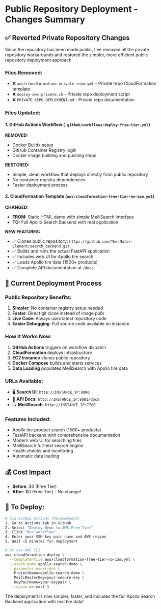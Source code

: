 # Public Repository Deployment - Changes Summary

## ✅ **Reverted Private Repository Changes**

Since the repository has been made public, I've removed all the private repository workarounds and restored the simpler, more efficient public repository deployment approach.

### **Files Removed:**
- ❌ `aws/cloudformation-private-repo.yml` - Private repo CloudFormation template
- ❌ `deploy-aws-private.sh` - Private repo deployment script  
- ❌ `PRIVATE_REPO_DEPLOYMENT.md` - Private repo documentation

### **Files Updated:**

#### **1. GitHub Actions Workflow** (`.github/workflows/deploy-free-tier.yml`)
**REMOVED:**
- Docker Buildx setup
- GitHub Container Registry login
- Docker image building and pushing steps

**RESTORED:**
- Simple, clean workflow that deploys directly from public repository
- No container registry dependencies
- Faster deployment process

#### **2. CloudFormation Template** (`aws/cloudformation-free-tier-no-iam.yml`)
**CHANGED:**
- **FROM:** Static HTML demo with simple MeiliSearch interface
- **TO:** Full Apollo Search Backend with real application

**NEW FEATURES:**
- ✅ Clones public repository: `https://github.com/The-Motor-Element/search_backend.git`
- ✅ Builds and runs the actual FastAPI application
- ✅ Includes web UI for Apollo tire search
- ✅ Loads Apollo tire data (1500+ products)
- ✅ Complete API documentation at `/docs`

## 🚀 **Current Deployment Process**

### **Public Repository Benefits:**
1. **Simpler**: No container registry setup needed
2. **Faster**: Direct git clone instead of image pulls
3. **Live Code**: Always uses latest repository code
4. **Easier Debugging**: Full source code available on instance

### **How It Works Now:**
1. **GitHub Actions** triggers on workflow dispatch
2. **CloudFormation** deploys infrastructure
3. **EC2 Instance** clones public repository
4. **Docker Compose** builds and starts services
5. **Data Loading** populates MeiliSearch with Apollo tire data

### **URLs Available:**
- 🖥️ **Search UI**: `http://INSTANCE_IP:8080`
- 📡 **API Docs**: `http://INSTANCE_IP:8001/docs`  
- 🔍 **MeiliSearch**: `http://INSTANCE_IP:7700`

### **Features Included:**
- Apollo tire product search (1500+ products)
- FastAPI backend with comprehensive documentation
- Modern web UI for searching tires
- MeiliSearch full-text search engine
- Health checks and monitoring
- Automatic data loading

## 💰 **Cost Impact**
- **Before**: $0 (Free Tier)
- **After**: $0 (Free Tier) - No change!

## 🔧 **To Deploy:**
```bash
# Via GitHub Actions (Recommended)
1. Go to Actions tab in GitHub
2. Select "Deploy Demo to AWS Free Tier"  
3. Click "Run workflow"
4. Enter your SSH key pair name and AWS region
5. Wait ~5 minutes for deployment

# Or via AWS CLI
aws cloudformation deploy \
  --template-file aws/cloudformation-free-tier-no-iam.yml \
  --stack-name apollo-search-demo \
  --parameter-overrides \
    ProjectName=apollo-search-demo \
    MeiliMasterKey=your-secure-key \
    KeyPairName=your-keypair \
  --region us-east-1
```

The deployment is now simpler, faster, and includes the full Apollo Search Backend application with real tire data!
